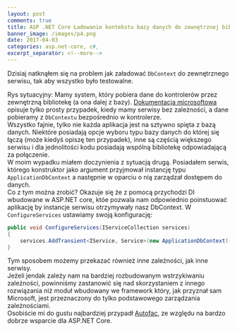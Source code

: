 ```yaml
---
layout: post
comments: true
title: ASP .NET Core Ładowanie kontekstu bazy danych do zewnętrznej biblioteki (EF6)
banner_image: /images/p4.png
date: 2017-04-03
categories: asp.net-core, c#,
excerpt_separator: <!--more-->
---
```

Dzisiaj natknąłem się na problem jak załadować `DbContext` do zewnętrznego serwisu, tak aby wszystko było testowalne. 
  
<!--more-->
Rys sytuacyjny: Mamy system, który pobiera dane do kontrolerów przez zewnętrzną bibliotekę (a ona dalej z bazy). [Dokumentacja microsoftowa](https://docs.microsoft.com/en-us/aspnet/core/fundamentals/dependency-injection) opisuje tylko prosty przypadek, kiedy mamy serwisy bez zależności, a dane pobieramy z `DbContextu` bezpośrednio w kontrolerze.  
Wszystko fajnie, tylko nie każda aplikacja jest na sztywno spięta z bazą danych. Niektóre posiadają opcje wyboru typu bazy danych do której się łączą (może kiedyś opiszę ten przypadek), inne są częścią większego serwisu i dla jednolitości kodu posiadają wspólną bibliotekę odpowiadającą za połączenie.  
W moim wypadku miałem doczynienia z sytuacją drugą. Posiadałem serwis, którego konstruktor jako argument przyjmował instancję typu `ApplicationDbContext` a następnie w oparciu o nią zarządzał dostępem do danych.  
Co z tym można zrobić? Okazuje się że z pomocą przychodzi DI wbudowane w ASP.NET core, któe pozwala nam odpowiednio poinstuować aplikację by instancje serwisu otrzymywały nasz DbContext.
W `ConfigureServices` ustawiamy swoją konfigurację:

```csharp
public void ConfigureServices(IServiceCollection services)
{
    services.AddTransient<IService, Service>(new ApplicationDbContext((Configuration.GetConnectionString("ConnectionString")));
}
```  

Tym sposobem możemy przekazać również inne zależności, jak inne serwisy.  
Jeżeli jendak zależy nam na bardziej rozbudowanym wstrzykiwaniu zależności, powinniśmy zastanowić się nad skorzystaniem z innego rozwiązania niż moduł wbudowany we framework który, jak przyznał sam Microsoft, jest przeznaczony do tylko podstawowego zarządzania zależnościami.  
Osobiście mi do gustu najbardziej przypadł [Autofac](https://autofac.org), ze względu na bardzo dobrze wsparcie dla ASP.NET Core.